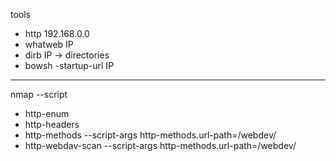tools
- http 192.168.0.0
- whatweb IP
- dirb IP -> directories 
- bowsh -startup-url IP
----------------------------
nmap 
--script 
- http-enum
- http-headers
- http-methods --script-args http-methods.url-path=/webdev/
- http-webdav-scan --script-args http-methods.url-path=/webdev/